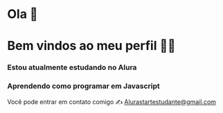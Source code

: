# Ola 🤙 
# Bem vindos ao meu perfil 🤭🤭

### Estou atualmente estudando no Alura
### Aprendendo como programar em Javascript


Você pode entrar em contato comigo ✍️
Alurastartestudante@gmail.com
